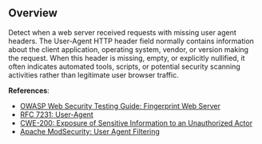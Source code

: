 ## Overview

Detect when a web server received requests with missing user agent headers. The User-Agent HTTP header field normally contains information about the client application, operating system, vendor, or version making the request. When this header is missing, empty, or explicitly nullified, it often indicates automated tools, scripts, or potential security scanning activities rather than legitimate user browser traffic.

**References**:
- [OWASP Web Security Testing Guide: Fingerprint Web Server](https://owasp.org/www-project-web-security-testing-guide/stable/4-Web_Application_Security_Testing/01-Information_Gathering/01-Conduct_Search_Engine_Discovery_Reconnaissance_for_Information_Leakage)
- [RFC 7231: User-Agent](https://tools.ietf.org/html/rfc7231#section-5.5.3)
- [CWE-200: Exposure of Sensitive Information to an Unauthorized Actor](https://cwe.mitre.org/data/definitions/200.html)
- [Apache ModSecurity: User Agent Filtering](https://github.com/SpiderLabs/ModSecurity/wiki/Reference-Manual-(v2.x)#useragent) 